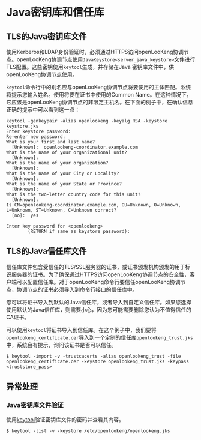 
Java密钥库和信任库
==============================

TLS的Java密钥库文件
--------------------------

使用Kerberos和LDAP身份验证时，必须通过HTTPS访问openLooKeng协调节点。openLooKeng协调节点使用`JavaKeystore<server_java_keystore>`文件进行TLS配置。这些密钥使用`keytool`生成，并存储在Java 密钥库文件中，供openLooKeng协调节点使用。

`keytool`命令行中的别名应与openLooKeng协调节点将要使用的主体匹配。系统将提示您输入姓名。使用将要在证书中使用的Common Name。在这种情况下，它应该是openLooKeng协调节点的非限定主机名。在下面的例子中，在确认信息正确的提示中可以看到这一点：

```
keytool -genkeypair -alias openlookeng -keyalg RSA -keystore keystore.jks
Enter keystore password:
Re-enter new password:
What is your first and last name?
  [Unknown]:  openlookeng-coordinator.example.com
What is the name of your organizational unit?
  [Unknown]:
What is the name of your organization?
  [Unknown]:
What is the name of your City or Locality?
  [Unknown]:
What is the name of your State or Province?
  [Unknown]:
What is the two-letter country code for this unit?
  [Unknown]:
Is CN=openlookeng-coordinator.example.com, OU=Unknown, O=Unknown, L=Unknown, ST=Unknown, C=Unknown correct?
  [no]:  yes

Enter key password for <openlookeng>
        (RETURN if same as keystore password):
```

TLS的Java信任库文件
----------------------------

信任库文件包含受信任的TLS/SSL服务器的证书，或证书颁发机构颁发的用于标识服务器的证书。为了确保通过HTTPS访问openLooKeng协调节点的安全性，客户端可以配置信任库。对于openLooKeng命令行要信任openLooKeng协调节点，协调节点的证书必须导入到命令行接口的信任库中。

您可以将证书导入到默认的Java信任库，或者导入到自定义信任库。如果您选择使用默认的Java信任库，则需要小心，因为您可能需要删除您认为不值得信任的CA证书。


可以使用`keytool`将证书导入到信任库。在这个例子中，我们要将`openlookeng_certificate.cer`导入到一个定制的信任库`openlookeng_trust.jks`中，系统会有提示，询问该证书是否可以信任。


``` shell
$ keytool -import -v -trustcacerts -alias openlookeng_trust -file openlookeng_certificate.cer -keystore openlookeng_trust.jks -keypass <truststore_pass>
```

异常处理
---------------

### Java密钥库文件验证

使用[keytool](http://docs.oracle.com/javase/8/docs/technotes/tools/windows/keytool.html)验证密钥库文件的密码并查看其内容。

``` shell
$ keytool -list -v -keystore /etc/openlookeng/openlookeng.jks
```
